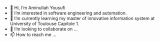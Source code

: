 - 👋 Hi, I’m Aminullah Yousufi
- 👀 I’m interested in software engineering and automation.
- 🌱 I’m currently learning my master of innovative information system at University of Toulouse Capitole 1.
- 💞️ I’m looking to collaborate on ...
- 📫 How to reach me ...

<!---
Aminullahyousufi/Aminullahyousufi is a ✨ special ✨ repository because its `README.md` (this file) appears on your GitHub profile.
You can click the Preview link to take a look at your changes.
--->
